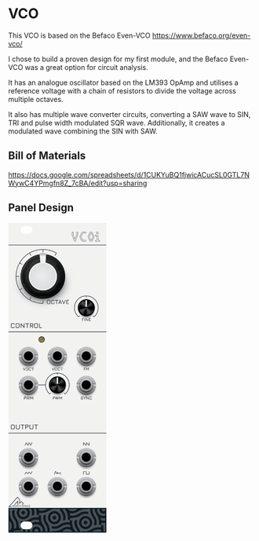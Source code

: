 # VCO
This VCO is based on the Befaco Even-VCO https://www.befaco.org/even-vco/

I chose to build a proven design for my first module, and the Befaco Even-VCO was a great option for circuit analysis.

It has an analogue oscillator based on the LM393 OpAmp and utilises a reference voltage with a chain of resistors to divide the voltage across multiple octaves. 

It also has multiple wave converter circuits, converting a SAW wave to SIN, TRI and pulse width modulated SQR wave. Additionally, it creates a modulated wave combining the SIN with SAW.   

## Bill of Materials
https://docs.google.com/spreadsheets/d/1CUKYuBQ1fjwicACucSL0GTL7NWywC4YPmgfn8Z_7cBA/edit?usp=sharing

## Panel Design

<img src="https://github.com/pipthepilot/Eurorack/blob/main/VCO/MODULE%20-%20NS%20VCO.png" width="200">
